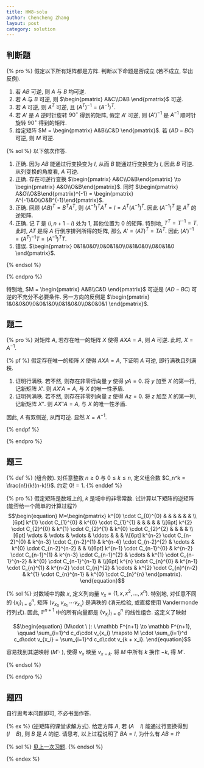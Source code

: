 ```yaml
---
title: HW8-solu
author: Chencheng Zhang
layout: post
category: solution
---
```


## 判断题

{% pro %}
假定以下所有矩阵都是方阵. 判断以下命题是否成立 (若不成立, 举出反例).

1. 若 $AB$ 可逆, 则 $A$ 与 $B$ 均可逆.
2. 若 $A$ 与 $B$ 可逆, 则 $\begin{pmatrix}
    A&C\\O&B
\end{pmatrix}$ 可逆.
3. 若 $A$ 可逆, 则 $A^T$ 可逆, 且 $(A^T)^{-1} = (A^{-1})^T$.
4. 若 $A'$ 是 $A$ 逆时针旋转 $90^\circ$ 得到的矩阵, 假定 $A'$ 可逆, 则 $(A')^{-1}$ 是 $A^{-1}$ 顺时针旋转 $90^\circ$ 得到的矩阵.
5. 给定矩阵 $M = \begin{pmatrix}
    A&B\\C&D
\end{pmatrix}$. 若 $(AD-BC)$ 可逆, 则 $M$ 可逆.

{% sol %}
以下依次作答.

1. 正确. 因为 $AB$ 能通过行变换变为 $I$, 从而 $B$ 能通过行变换变为 $I$, 因此 $B$ 可逆. 从列变换的角度看, $A$ 可逆.
2. 正确. 存在可逆行变换 $\begin{pmatrix}    A&C\\O&B\end{pmatrix}  \to \begin{pmatrix}    A&O\\O&B\end{pmatrix}$. 同时 $\begin{pmatrix}    A&O\\O&B\end{pmatrix}^{-1} = \begin{pmatrix}    A^{-1}&O\\O&B^{-1}\end{pmatrix}$.
3. 正确. 回顾 $(AB)^T = B^TA^T$, 则 $(A^{-1})^TA^T = I = A^T(A^{-1})^T$. 因此 $(A^{-1})^T$ 是 $A^T$ 的逆矩阵.
4. 正确. 记 $T$ 是 $(i, n+1-i)$ 处为 $1$, 其他位置为 $0$ 的矩阵. 特别地, $T^T = T^{-1} = T$. 此时, $AT$ 是将 $A$ 行倒序排列所得的矩阵, 那么 $A' = (AT)^T = TA^T$. 因此 $(A')^{-1} = (A^T)^{-1}T = (A^{-1})^T T$.
5. 错误. $\begin{pmatrix}
    0&1&0&0\\0&0&1&0\\0&1&0&0\\0&0&1&0
\end{pmatrix}$.

{% endsol %}

{% endpro %}

特别地, $M = \begin{pmatrix}
    A&B\\C&D
\end{pmatrix}$ 可逆是 $(AD-BC)$ 可逆的不充分不必要条件. 另一方向的反例是 $\begin{pmatrix}
    1&0&0&0\\0&0&1&0\\0&1&0&0\\0&0&0&1
\end{pmatrix}$.

## 题二

{% pro %}
对矩阵 $A$, 若存在唯一的矩阵 $X$ 使得 $AXA=A$, 则 $A$ 可逆. 此时, $X = A^{-1}$.

{% pf %}
假定存在唯一的矩阵 $X$ 使得 $AXA=A$, 下证明 $A$ 可逆, 即行满秩且列满秩.

1. 证明行满秩. 若不然, 则存在非零行向量 $y$ 使得 $yA=0$. 将 $y$ 加至 $X$ 的第一行, 记新矩阵 $X'$. 则 $AX'A = A$, 与 $X$ 的唯一性矛盾.
2. 证明列满秩. 若不然, 则存在非零列向量 $z$ 使得 $Az=0$. 将 $z$ 加至 $X$ 的第一列, 记新矩阵 $X''$. 则 $AX''A = A$, 与 $X$ 的唯一性矛盾.

因此, $A$ 有双侧逆, 从而可逆. 显然 $X = A^{-1}$.

{% endpf %}

{% endpro %}

## 题三

{% def %}
(组合数). 对任意整数 $n \geq 0$ 与 $0 \leq k \leq n$, 定义组合数 $C_n^k = \frac{n!}{k!(n-k)!}$. 约定 $0! = 1$.
{% enddef %}

{% pro %}
假定矩阵是数域上的, $k$ 是域中的非零常数. 试计算以下矩阵的逆矩阵 (能否给一个简单的计算过程?)
$$\begin{equation}
  M=\begin{pmatrix}
      k^{0} \cdot C_{0}^{0} &  &  &  &  &  & \\[6pt]
      k^{1} \cdot C_{1}^{0} & k^{0} \cdot C_{1}^{1} &  &  &  &  & \\[6pt]
      k^{2} \cdot C_{2}^{0} & k^{1} \cdot C_{2}^{1} & k^{0} \cdot C_{2}^{2} &  &  &  & \\[6pt]
      \vdots  & \vdots  & \vdots  & \ddots  &  &  & \\[6pt]
      k^{n-2} \cdot C_{n-2}^{0} & k^{n-3} \cdot C_{n-2}^{1} & k^{n-4} \cdot C_{n-2}^{2} & \cdots  & k^{0} \cdot C_{n-2}^{n-2} &  & \\[6pt]
      k^{n-1} \cdot C_{n-1}^{0} & k^{n-2} \cdot C_{n-1}^{1} & k^{n-3} \cdot C_{n-1}^{2} & \cdots  & k^{1} \cdot C_{n-1}^{n-2} & k^{0} \cdot C_{n-1}^{n-1} & \\[6pt]
      k^{n} \cdot C_{n}^{0} & k^{n-1} \cdot C_{n}^{1} & k^{n-2} \cdot C_{n}^{2} & \cdots  & k^{2} \cdot C_{n}^{n-2} & k^{1} \cdot C_{n}^{n-1} & k^{0} \cdot C_{n}^{n}
  \end{pmatrix}.
\end{equation}$$

{% sol %}
对数域中的数 $x$, 定义列向量 $v_x = (1, x, x^2, \ldots , x^n)$. 特别地, 对任意不同的 $\{x_i\}_{i=0}^n$, 矩阵 $(v_{x_0} \ v_{x_1} \ \cdots v_{x_n})$ 是满秩的 (消元检验, 或直接使用 Vandermonde 行列式). 因此, $\mathbb F^{n+1}$ 中的所有向量都是 $\{v_{x_i}\}_{i=0}^n$ 的线性组合. 这定义了映射

$$\begin{equation}
(M\cdot \ ): \ \mathbb F^{n+1} \to \mathbb F^{n+1}, \qquad \sum_{i=1}^d c_d\cdot v_{x_i} \mapsto M \cdot \sum_{i=1}^d c_d\cdot v_{x_i} = \sum_{i=1}^d c_d\cdot v_{k + x_i}.
\end{equation}$$

容易找到其逆映射 $(M' \cdot \ )$, 使得 $v_x$ 映至 $v_{x-k}$. 将 $M$ 中所有 $k$ 换作 $-k$, 得 $M'$.

{% endsol %}

{% endpro %}

## 题四

自行思考本问题即可, 不必书面作答.

{% ex %}
(逆矩阵的课堂求解方式). 给定方阵 $A$, 若 $(A \quad I)$ 能通过行变换得到 $(I \quad B)$, 则 $B$ 是 $A$ 的逆. 请思考, 以上过程说明了 $BA = I$, 为什么有 $AB = I$?

{% sol %}
[见上一次习题](HW7-solu#初等变换的使用).
{% endsol %}

{% endex %}
